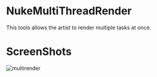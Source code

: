 # NukeMultiThreadRender
This tools allows the artist to render multiple tasks at once.

# ScreenShots
![multirender](https://user-images.githubusercontent.com/73053972/139415933-edb604ed-d757-46de-8513-ba15019e2da6.png)
